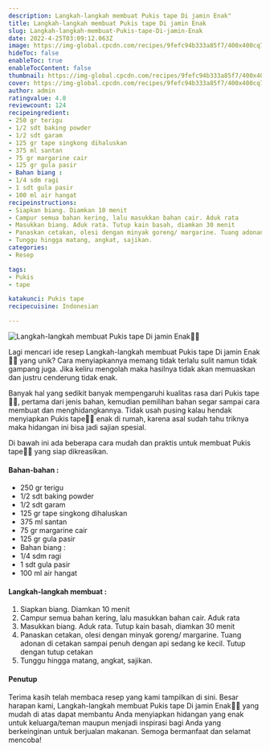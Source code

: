 ```yaml
---
description: Langkah-langkah membuat Pukis tape Di jamin Enak"
title: Langkah-langkah membuat Pukis tape Di jamin Enak
slug: Langkah-langkah-membuat-Pukis-tape-Di-jamin-Enak
date: 2022-4-25T03:09:12.063Z
image: https://img-global.cpcdn.com/recipes/9fefc94b333a85f7/400x400cq70/photo.jpg
hideToc: false
enableToc: true
enableTocContent: false
thumbnail: https://img-global.cpcdn.com/recipes/9fefc94b333a85f7/400x400cq70/photo.jpg
cover: https://img-global.cpcdn.com/recipes/9fefc94b333a85f7/400x400cq70/photo.jpg
author: admin
ratingvalue: 4.8
reviewcount: 124
recipeingredient:
- 250 gr terigu
- 1/2 sdt baking powder
- 1/2 sdt garam
- 125 gr tape singkong dihaluskan
- 375 ml santan
- 75 gr margarine cair
- 125 gr gula pasir
- Bahan biang :
- 1/4 sdm ragi
- 1 sdt gula pasir
- 100 ml air hangat
recipeinstructions:
- Siapkan biang. Diamkan 10 menit
- Campur semua bahan kering, lalu masukkan bahan cair. Aduk rata
- Masukkan biang. Aduk rata. Tutup kain basah, diamkan 30 menit
- Panaskan cetakan, olesi dengan minyak goreng/ margarine. Tuang adonan di cetakan sampai penuh dengan api sedang ke kecil. Tutup dengan tutup cetakan
- Tunggu hingga matang, angkat, sajikan.
categories:
- Resep

tags:
- Pukis
- tape

katakunci: Pukis tape
recipecuisine: Indonesian

---
```


![Langkah-langkah membuat Pukis tape Di jamin Enak👩‍🍳](https://img-global.cpcdn.com/recipes/9fefc94b333a85f7/400x400cq70/photo.jpg)

Lagi mencari ide resep Langkah-langkah membuat Pukis tape Di jamin Enak👩‍🍳 yang unik? Cara menyiapkannya memang tidak terlalu sulit namun tidak gampang juga. Jika keliru mengolah maka hasilnya tidak akan memuaskan dan justru cenderung tidak enak.

Banyak hal yang sedikit banyak mempengaruhi kualitas rasa dari Pukis tape👩‍🍳, pertama dari jenis bahan, kemudian pemilihan bahan segar sampai cara membuat dan menghidangkannya. Tidak usah pusing kalau hendak menyiapkan Pukis tape👩‍🍳 enak di rumah, karena asal sudah tahu triknya maka hidangan ini bisa jadi sajian spesial.

Di bawah ini ada beberapa cara mudah dan praktis untuk membuat Pukis tape👩‍🍳 yang siap dikreasikan.

<!--inarticleads1-->

#### Bahan-bahan :

- 250 gr terigu
- 1/2 sdt baking powder
- 1/2 sdt garam
- 125 gr tape singkong dihaluskan
- 375 ml santan
- 75 gr margarine cair
- 125 gr gula pasir
- Bahan biang :
- 1/4 sdm ragi
- 1 sdt gula pasir
- 100 ml air hangat

<!--inarticleads2-->

#### Langkah-langkah membuat :

1. Siapkan biang. Diamkan 10 menit
1. Campur semua bahan kering, lalu masukkan bahan cair. Aduk rata
1. Masukkan biang. Aduk rata. Tutup kain basah, diamkan 30 menit
1. Panaskan cetakan, olesi dengan minyak goreng/ margarine. Tuang adonan di cetakan sampai penuh dengan api sedang ke kecil. Tutup dengan tutup cetakan
1. Tunggu hingga matang, angkat, sajikan.

#### Penutup

Terima kasih telah membaca resep yang kami tampilkan di sini. Besar harapan kami, Langkah-langkah membuat Pukis tape Di jamin Enak👩‍🍳 yang mudah di atas dapat membantu Anda menyiapkan hidangan yang enak untuk keluarga/teman maupun menjadi inspirasi bagi Anda yang berkeinginan untuk berjualan makanan. Semoga bermanfaat dan selamat mencoba!